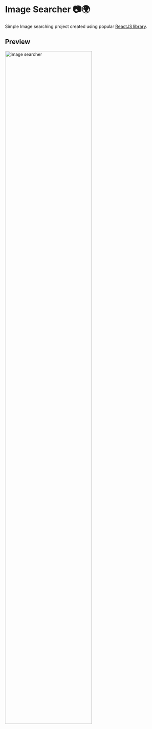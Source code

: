 # Image Searcher 📷🌍

Simple Image searching project created using popular [ReactJS library]('https://react.dev'). 

## Preview

<img src='./preview.gif' width='75%' height='auto' alt='image searcher' />


